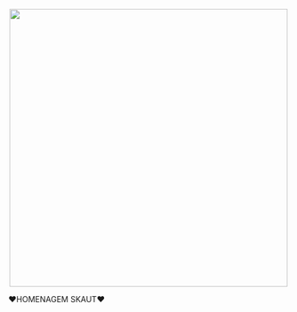 <p align="center">
<img src="https://media.tenor.com/QF1VjLYFpzMAAAAd/dota-dota2.gif" width="500" height="500"/>
<br>
<p>❤HOMENAGEM SKAUT❤<p>

